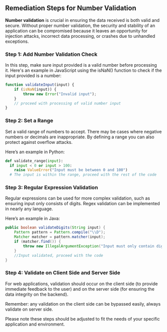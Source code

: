 

## Remediation Steps for Number Validation

**Number validation** is crucial in ensuring the data received is both valid and secure. Without proper number validation, the security and stability of an application can be compromised because it leaves an opportunity for injection attacks, incorrect data processing, or crashes due to unhandled exceptions.

### Step 1: Add Number Validation Check

In this step, make sure input provided is a valid number before processing it. Here's an example in JavaScript using the isNaN() function to check if the input provided is a number:

```javascript
function validateInput(input) {
    if (isNaN(input)) {
        throw new Error("Invalid input");
    } 
    // proceed with processing of valid number input
}
```

### Step 2: Set a Range

Set a valid range of numbers to accept. There may be cases where negative numbers or decimals are inappropriate. By defining a range you can also protect against overflow attacks.

Here’s an example in Python:

```python
def validate_range(input):
  if input < 0 or input > 100:
    raise ValueError("Input must be between 0 and 100")
  # The input is within the range, proceed with the rest of the code
```

### Step 3: Regular Expression Validation

Regular expressions can be used for more complex validation, such as ensuring input only consists of digits. Regex validation can be implemented in nearly any language.

Here’s an example in Java:

```java
public boolean validateDigits(String input) {
    Pattern pattern = Pattern.compile("\\D");
    Matcher matcher = pattern.matcher(input);
    if (matcher.find()) {
        throw new IllegalArgumentException("Input must only contain digits");
    }
    //Input validated, proceed with the code
}
```

### Step 4: Validate on Client Side and Server Side

For web applications, validation should occur on the client side (to provide immediate feedback to the user) and on the server side (for ensuring the data integrity on the backend). 

Remember: any validation on the client side can be bypassed easily, always validate on server side.

Please note these steps should be adjusted to fit the needs of your specific application and environment.